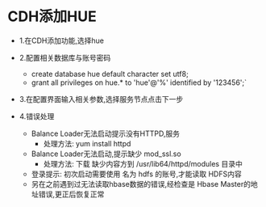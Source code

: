 # CDH添加HUE

- 1.在CDH添加功能,选择hue
- 2.配置相关数据库与账号密码
  - create database hue default character set utf8;
  - grant all privileges on hue.* to 'hue'@'%' identified by '123456';`
- 3.在配置界面输入相关参数,选择服务节点点击下一步

- 4.错误处理
  - Balance Loader无法启动提示没有HTTPD,服务
    - 处理方法: yum install httpd
  - Balance Loader无法启动,提示缺少 mod_ssl.so
    - 处理方法: 下载 缺少内容方到 /usr/lib64/httpd/modules 目录中
  - 登录提示: 初次启动需要使用 名为 hdfs 的账号,才能读取 HDFS内容
  - 另在之前遇到过无法读取hbase数据的错误,经检查是 Hbase Master的地址错误,更正后恢复正常